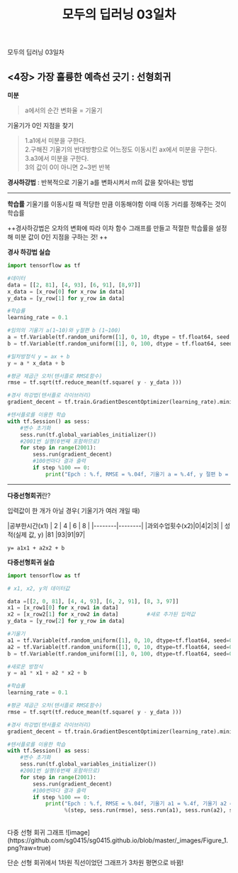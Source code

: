 ﻿---
layout: post
title: "모두의 딥러닝 03일차"
categories:
  - Deep learning
tags:
  - deep learning
last_modified_at: 2018-08-17
---

모두의 딥러닝 03일차

<4장> 가장 훌륭한 예측선 긋기 : 선형회귀
---

**미분**
>a에서의 순간 변화율 = 기울기

기울기가 0인 지점을 찾기
>1.a1에서 미분을 구한다.<br>
>2.구해진 기울기의 반대방향으로 어느정도 이동시킨 ax에서 미분을 구한다.<br>
>3.a3에서 미분을 구한다.<br>
>3의 값이 0이 아니면 2~3번 반복

**경사하강법** : 반복적으로 기울기 a를 변화시켜서 m의 값을 찾아내는 방법

---
**학습률**
기울기를 이동시킬 때 적당한 만큼 이동해야함
이때 이동 거리를 정해주는 것이 학습률


++경사하강법은 오차의 변화에 따라 이차 함수 그래프를 만들고 적절한 학습률을 설정해 미분 값이 0인 지점을 구하는 것!
++

**경사 하강법 실습**
```python
import tensorflow as tf

#데이터
data = [[2, 81], [4, 93], [6, 91], [8,97]]
x_data = [x_row[0] for x_row in data]
y_data = [y_row[1] for y_row in data]

#학습률
learning_rate = 0.1

#임의의 기울기 a(1~10)와 y절편 b (1~100)
a = tf.Variable(tf.random_uniform([1], 0, 10, dtype = tf.float64, seed = 0))
b = tf.Variable(tf.random_uniform([1], 0, 100, dtype = tf.float64, seed = 0))

#일차방정식 y = ax + b
y = a * x_data + b

#평균 제곱근 오차(텐서플로 RMSE함수)
rmse = tf.sqrt(tf.reduce_mean(tf.square( y - y_data )))

#경사 하강법(텐서플로 라이브러리)
gradient_decent = tf.train.GradientDescentOptimizer(learning_rate).minimize(rmse)

#텐서플로를 이용한 학습
with tf.Session() as sess:
    #변수 초기화
    sess.run(tf.global_variables_initializer())
    #2001번 실행(0번째 포함하므로)
    for step in range(2001):
        sess.run(gradient_decent)
        #100번마다 결과 출력
        if step %100 == 0:
            print("Epch : %.f, RMSE = %.04f, 기울기 a = %.4f, y 절편 b = %.4f" %(step, sess.run(rmse), sess.run(a), sess.run(b)))
```

---
**다중선형회귀**란?

입력값이 한 개가 아닐 경우( 기울기가 여러 개일 때)

|공부한시간(x1) | 2 | 4 | 6 | 8 |
|--------|--------|
|과외수업횟수(x2)|0|4|2|3|
| 성적(실제 값, y)	|81 |93|91|97|

	y= a1x1 + a2x2 + b
   


**다중선형회귀 실습**
```python
import tensorflow as tf

# x1, x2, y의 데이터값

data =[[2, 0, 81], [4, 4, 93], [6, 2, 91], [8, 3, 97]]
x1 = [x_row1[0] for x_row1 in data]
x2 = [x_row2[1] for x_row2 in data]         #새로 추가된 입력값
y_data = [y_row[2] for y_row in data]

#기울기
a1 = tf.Variable(tf.random_uniform([1], 0, 10, dtype=tf.float64, seed=0))
a2 = tf.Variable(tf.random_uniform([1], 0, 10, dtype=tf.float64, seed=0))
b = tf.Variable(tf.random_uniform([1], 0, 100, dtype=tf.float64, seed=0))

#새로운 방정식
y = a1 * x1 + a2 * x2 + b

#학습률
learning_rate = 0.1

#평균 제곱근 오차(텐서플로 RMSE함수)
rmse = tf.sqrt(tf.reduce_mean(tf.square( y - y_data )))

#경사 하강법(텐서플로 라이브러리)
gradient_decent = tf.train.GradientDescentOptimizer(learning_rate).minimize(rmse)

#텐서플로를 이용한 학습
with tf.Session() as sess:
    #변수 초기화
    sess.run(tf.global_variables_initializer())
    #2001번 실행(0번째 포함하므로)
    for step in range(2001):
        sess.run(gradient_decent)
        #100번마다 결과 출력
        if step %100 == 0:
            print("Epch : %.f, RMSE = %.04f, 기울기 a1 = %.4f, 기울기 a2 = %.4f, y 절편 b = %.4f"
                  %(step, sess.run(rmse), sess.run(a1), sess.run(a2), sess.run(b)))
```

<br>
다중 선형 회귀 그래프
![image](https://github.com/sg0415/sg0415.github.io/blob/master/_images/Figure_1.png?raw=true)

단순 선형 회귀에서 1차원 직선이었던 그래프가 3차원 평면으로 바뀜!
